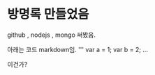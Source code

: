 # 방명록 만들었음 #

github , nodejs , mongo 써봤음.


아래는 코드 markdown임.
'''
  var a = 1;
  var b = 2;
...

이건가?
